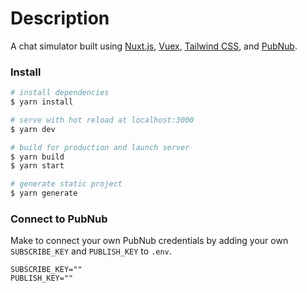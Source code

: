 # Description

A chat simulator built using [Nuxt.js](https://nuxtjs.org/), [Vuex](https://vuex.vuejs.org/), [Tailwind CSS](https://tailwindcss.com/), and [PubNub](https://www.pubnub.com/).

### Install

```bash
# install dependencies
$ yarn install

# serve with hot reload at localhost:3000
$ yarn dev

# build for production and launch server
$ yarn build
$ yarn start

# generate static project
$ yarn generate
```

### Connect to PubNub

Make to connect your own PubNub credentials by adding your own `SUBSCRIBE_KEY` and `PUBLISH_KEY` to `.env`.

```env
SUBSCRIBE_KEY=""
PUBLISH_KEY=""
```
